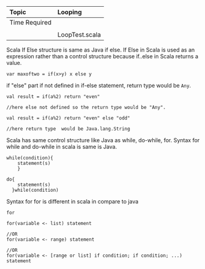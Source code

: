 | Topic | Looping |
| :--- | :--- |
| Time Required |  |
|  |  |
|  | LoopTest.scala |

Scala If Else structure is same as Java if else. If Else in Scala is used as an expression rather than a control structure because if..else in Scala returns a value.

`var maxoftwo = if(x>y) x else y`

if "else" part if not defined in if-else statement, return type would be `Any`.

`val result = if(a%2) return "even"`

`//here else not defined so the return type would be "Any".`

`val result = if(a%2) return "even" else "odd"`

`//here return type  would be Java.lang.String`



Scala has same control structure like Java as while, do-while, for. Syntax for while and do-while in scala is same is Java.

```
while(condition){ 
    statement(s)
    }
```

```
do{    
    statement(s)
  }while(condition)
```

Syntax for for is different in scala in compare to java 

```
for
```

```
for(variable <- list) statement

//OR
for(variable <- range) statement

//OR
for(variable <- [range or list] if condition; if condition; ...) statement
```



